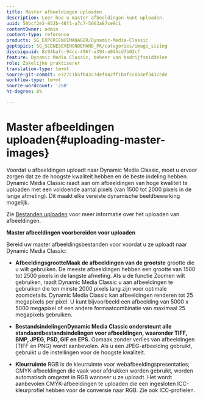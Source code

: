 ```yaml
---
title: Master afbeeldingen uploaden
description: Leer hoe u master afbeeldingen kunt uploaden.
uuid: 50bcf2e2-852b-48f1-a7c7-5063a87ce9c1
contentOwner: admin
content-type: reference
products: SG_EXPERIENCEMANAGER/Dynamic-Media-Classic
geptopics: SG_SCENESEVENONDEMAND_PK/categories/image_sizing
discoiquuid: 8c94bafc-94cc-496f-a394-a945cd7b02cf
feature: Dynamic Media Classic, beheer van bedrijfsmiddelen
role: Zakelijke praktiserer
translation-type: tm+mt
source-git-commit: e727c1b5fb43c7def842ff1bafcc8b3ef3437cde
workflow-type: tm+mt
source-wordcount: '250'
ht-degree: 0%

---
```



# Master afbeeldingen uploaden{#uploading-master-images}

Voordat u afbeeldingen uploadt naar Dynamic Media Classic, moet u ervoor zorgen dat ze de hoogste kwaliteit hebben en de beste indeling hebben. Dynamic Media Classic raadt aan om afbeeldingen van hoge kwaliteit te uploaden met een voldoende aantal pixels (van 1500 tot 2000 pixels in de lange afmeting). Dit maakt elke vereiste dynamische beeldbewerking mogelijk.

Zie [Bestanden uploaden](uploading-files.md#uploading_files) voor meer informatie over het uploaden van afbeeldingen.

**Master afbeeldingen voorbereiden voor uploaden**

Bereid uw master afbeeldingsbestanden voor voordat u ze uploadt naar Dynamic Media Classic:

* **AfbeeldingsgrootteMaak de afbeeldingen van de grootste**
grootte die u wilt gebruiken. De meeste afbeeldingen hebben een grootte van 1500 tot 2500 pixels in de langste afmeting. Als u de functie Zoomen wilt gebruiken, raadt Dynamic Media Classic u aan afbeeldingen te gebruiken die ten minste 2000 pixels lang zijn voor optimale zoomdetails. Dynamic Media Classic kan afbeeldingen renderen tot 25 megapixels per pixel. U kunt bijvoorbeeld een afbeelding van 5000 x 5000 megapixel of een andere formaatcombinatie van maximaal 25 megapixels gebruiken.

* **BestandsindelingenDynamic Media Classic ondersteunt alle standaardbestandsindelingen voor afbeeldingen, waaronder TIFF, BMP, JPEG, PSD, GIF en EPS.**
Opmaak zonder verlies van afbeeldingen (TIFF en PNG) wordt aanbevolen. Als u een JPEG-afbeelding gebruikt, gebruikt u de instellingen voor de hoogste kwaliteit.

* **Kleurruimte**
RGB is de kleurruimte voor webafbeeldingspresentaties; CMYK-afbeeldingen die vaak voor afdrukken worden gebruikt, worden automatisch omgezet in RGB wanneer u ze uploadt. Het wordt aanbevolen CMYK-afbeeldingen te uploaden die een ingesloten ICC-kleurprofiel hebben voor de conversie naar RGB. Zie ook ICC-profielen.
